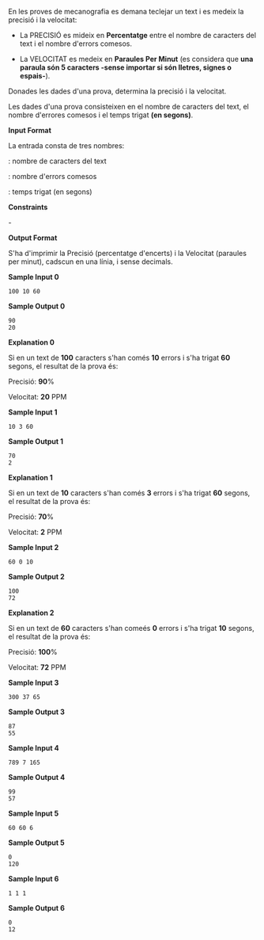 En les proves de mecanografia es demana teclejar un text i es medeix la
precisió i la velocitat:

  - La PRECISIÓ es mideix en **Percentatge** entre el nombre de
    caracters del text i el nombre d'errors comesos.

  - La VELOCITAT es medeix en **Paraules Per Minut** (es considera que
    **una paraula són 5 caracters -sense importar si són lletres, signes
    o espais-**).

Donades les dades d'una prova, determina la precisió i la velocitat.

Les dades d'una prova consisteixen en el nombre de caracters del text,
el nombre d'errores comesos i el temps trigat **(en segons)**.

**Input Format**

La entrada consta de tres nombres:

: nombre de caracters del text

: nombre d'errors comesos

: temps trigat (en segons)

**Constraints**

\-

**Output Format**

S'ha d'imprimir la Precisió (percentatge d'encerts) i la Velocitat
(paraules per minut), cadscun en una línia, i sense decimals.

**Sample Input 0**

    100 10 60

**Sample Output 0**

    90
    20

**Explanation 0**

Si en un text de **100** caracters s'han comés **10** errors i s'ha
trigat **60** segons, el resultat de la prova és:

Precisió: **90**%

Velocitat: **20** PPM

**Sample Input 1**

    10 3 60

**Sample Output 1**

    70
    2

**Explanation 1**

Si en un text de **10** caracters s'han comés **3** errors i s'ha trigat
**60** segons, el resultat de la prova és:

Precisió: **70**%

Velocitat: **2** PPM

**Sample Input 2**

    60 0 10

**Sample Output 2**

    100
    72

**Explanation 2**

Si en un text de **60** caracters s'han comeés **0** errors i s'ha
trigat **10** segons, el resultat de la prova és:

Precisió: **100**%

Velocitat: **72** PPM

**Sample Input 3**

    300 37 65

**Sample Output 3**

    87
    55

**Sample Input 4**

    789 7 165

**Sample Output 4**

    99
    57

**Sample Input 5**

    60 60 6

**Sample Output 5**

    0
    120

**Sample Input 6**

    1 1 1

**Sample Output 6**

    0
    12
